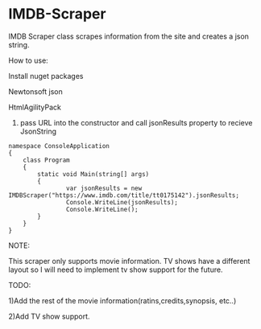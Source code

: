 # IMDB-Scraper
IMDB Scraper class scrapes information from the site and creates a json string.

How to use:

Install nuget packages

Newtonsoft json

HtmlAgilityPack

1) pass URL into the constructor and call jsonResults property to recieve JsonString
```
namespace ConsoleApplication
{
    class Program    
    {
        static void Main(string[] args)        
        {    
                var jsonResults = new IMDBScraper("https://www.imdb.com/title/tt0175142").jsonResults;                
                Console.WriteLine(jsonResults);                
                Console.WriteLine();                           
        }        
    }    
}
```
NOTE:

This scraper only supports movie information. TV shows have a different layout so I will need to implement tv show support for the future.

TODO: 

1)Add the rest of the movie information(ratins,credits,synopsis, etc..)

2)Add TV show support.
